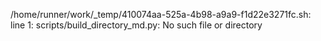 /home/runner/work/_temp/410074aa-525a-4b98-a9a9-f1d22e3271fc.sh: line 1: scripts/build_directory_md.py: No such file or directory
